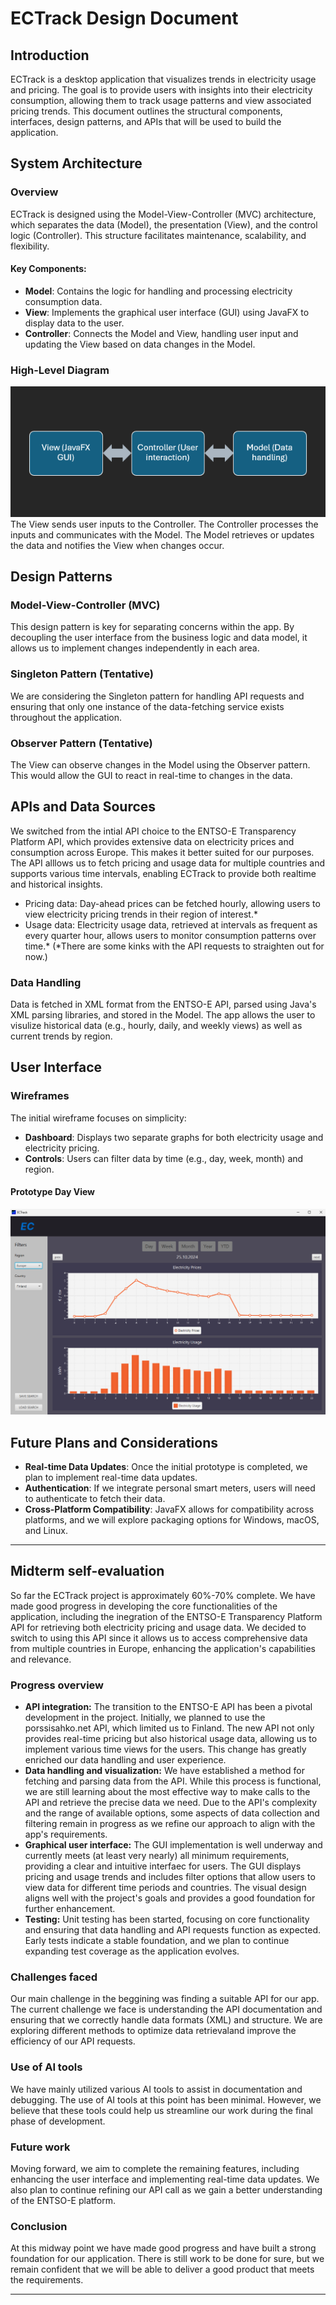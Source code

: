 # ECTrack Design Document

## Introduction

ECTrack is a desktop application that visualizes trends in electricity usage and pricing. The goal is to provide users with insights into their electricity consumption, allowing them to track usage patterns and view associated pricing trends. This document outlines the structural components, interfaces, design patterns, and APIs that will be used to build the application.

## System Architecture

### Overview

ECTrack is designed using the Model-View-Controller (MVC) architecture, which separates the data (Model), the presentation (View), and the control logic (Controller). This structure facilitates maintenance, scalability, and flexibility.

#### Key Components:

-   **Model**: Contains the logic for handling and processing electricity consumption data.
-   **View**: Implements the graphical user interface (GUI) using JavaFX to display data to the user.
-   **Controller**: Connects the Model and View, handling user input and updating the View based on data changes in the Model.

### High-Level Diagram

![High-level diagram of MVC architecture](images/proto_arch_diagram.png) \
The View sends user inputs to the Controller. The Controller processes the inputs and communicates with the Model. The Model retrieves or updates the data and notifies the View when changes occur.

## Design Patterns

### Model-View-Controller (MVC)

This design pattern is key for separating concerns within the app. By decoupling the user interface from the business logic and data model, it allows us to implement changes independently in each area.

### Singleton Pattern (Tentative)

We are considering the Singleton pattern for handling API requests and ensuring that only one instance of the data-fetching service exists throughout the application.

### Observer Pattern (Tentative)

The View can observe changes in the Model using the Observer pattern. This would allow the GUI to react in real-time to changes in the data.

## APIs and Data Sources

We switched from the intial API choice to the ENTSO-E Transparency Platform API, which provides extensive data on electricity prices and consumption across Europe. This makes it better suited for our purposes. The API alllows us to fetch pricing and usage data for multiple countries and supports various time intervals, enabling ECTrack to provide both realtime and historical insights.
* Pricing data: Day-ahead prices can be fetched hourly, allowing users to view electricity pricing trends in their region of interest.*
* Usage data: Electricity usage data, retrieved at intervals as frequent as every quarter hour, allows users to monitor consumption patterns over time.*
(*There are some kinks with the API requests to straighten out for now.)

### Data Handling

Data is fetched in XML format from the ENTSO-E API, parsed using Java's XML parsing libraries, and stored in the Model. The app allows the user to visulize historical data (e.g., hourly, daily, and weekly views) as well as current trends by region.

## User Interface

### Wireframes

The initial wireframe focuses on simplicity:

-   **Dashboard**: Displays two separate graphs for both electricity usage and electricity pricing.
-   **Controls**: Users can filter data by time (e.g., day, week, month) and region.

#### Prototype Day View

![Wireframe](images/updated_wireframe.png)

## Future Plans and Considerations

-   **Real-time Data Updates**: Once the initial prototype is completed, we plan to implement real-time data updates.
-   **Authentication**: If we integrate personal smart meters, users will need to authenticate to fetch their data.
-   **Cross-Platform Compatibility**: JavaFX allows for compatibility across platforms, and we will explore packaging options for Windows, macOS, and Linux.

---

## Midterm self-evaluation
So far the ECTrack project is approximately 60%-70% complete. We have made good progress in developing the core functionalities of the application, including the inegration of the ENTSO-E Transparency Platform API for retrieving both electricity pricing and usage data. We decided to switch to using this API since it allows us to access comprehensive data from multiple countries in Europe, enhancing the application's capabilities and relevance.

### Progress overview
* **API integration:** The transition to the ENTSO-E API has been a pivotal development in the project. Initially, we planned to use the porssisahko.net API, which limited us to Finland. The new API not only provides real-time pricing but also historical usage data, allowing us to implement various time views for the users. This change has greatly enriched our data handling and user experience.
* **Data handling and visualization:** We have established a method for fetching and parsing data from the API. While this process is functional, we are still learning about the most effective way to make calls to the API and retrieve the precise data we need. Due to the API's complexity and the range of available options, some aspects of data collection and filtering remain in progress as we refine our approach to align with the app's requirements.
* **Graphical user interface:** The GUI implementation is well underway and currently meets (at least very nearly) all minimum requirements, providing a clear and intuitive interfaec for users. The GUI displays pricing and usage trends and includes filter options that allow users to view data for different time periods and countries. The visual design aligns well with the project's goals and provides a good foundation for further enhancement.
* **Testing:** Unit testing has been started, focusing on core functionality and ensuring that data handling and API requests function as expected. Early tests indicate a stable foundation, and we plan to continue expanding test coverage as the application evolves.

### Challenges faced
Our main challenge in the beggining was finding a suitable API for our app. The current challenge we face is understanding the API documentation and ensuring that we correctly handle data formats (XML) and structure. We are exploring different methods to optimize data retrievaland improve the efficiency of our API requests.

### Use of AI tools
We have mainly utilized various AI tools to assist in documentation and debugging. The use of AI tools at this point has been minimal. However, we believe that these tools could help us streamline our work during the final phase of development.

### Future work
Moving forward, we aim to complete the remaining features, including enhancing the user interface and implementing real-time data updates. We also plan to continue refining our API call as we gain a better understanding of the ENTSO-E platform.

### Conclusion
At this midway point we have made good progress and have built a strong foundation for our application. There is still work to be done for sure, but we remain confident that we will be able to deliver a good product that meets the requirements.

---